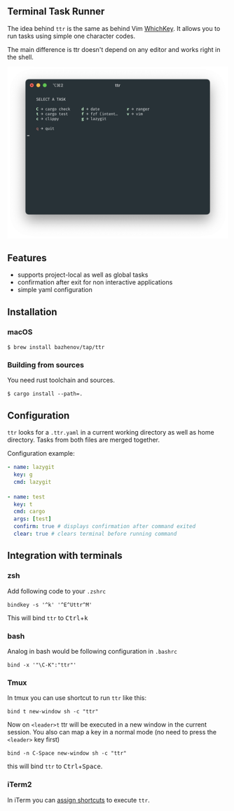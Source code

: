 ## Terminal Task Runner

The idea behind `ttr` is the same as behind Vim [WhichKey](https://github.com/folke/which-key.nvim). It allows you to run tasks using simple one character codes.

The main difference is ttr doesn't depend on any editor and works right in the shell.

![](img/example.png)

## Features

* supports project-local as well as global tasks
* confirmation after exit for non interactive applications
* simple yaml configuration

## Installation

### macOS

```console
$ brew install bazhenov/tap/ttr
```

### Building from sources

You need rust toolchain and sources.

```console
$ cargo install --path=.
```

## Configuration

`ttr` looks for a `.ttr.yaml` in a current working directory as well as home directory. Tasks from both files are merged together.

Configuration example:

```yaml
- name: lazygit
  key: g
  cmd: lazygit

- name: test
  key: t
  cmd: cargo
  args: [test]
  confirm: true # displays confirmation after command exited
  clear: true # clears terminal before running command
```

## Integration with terminals

### zsh

Add following code to your `.zshrc`

```
bindkey -s '^k' '^E^Uttr^M'
```

This will bind `ttr` to <kbd>Ctrl</kbd>+<kbd>k</kbd>

### bash

Analog in bash would be following configuration in  `.bashrc`

```
bind -x '"\C-K":"ttr"'
```

### Tmux

In tmux you can use shortcut to run `ttr` like this:

```
bind t new-window sh -c "ttr"
```

Now on `<leader>t` ttr will be executed in a new window in the current session. You also can map a key in a normal mode (no need to press the `<leader>` key first)

```
bind -n C-Space new-window sh -c "ttr"
```

this will bind `ttr` to <kbd>Ctrl</kbd>+<kbd>Space</kbd>.

### iTerm2

In iTerm you can [assign shortcuts](https://stackoverflow.com/questions/67222677/keyboard-shortcut-to-execute-a-shell-command-in-iterm2) to execute `ttr`.